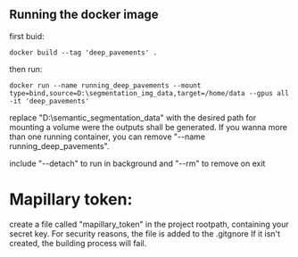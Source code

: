 ## Running the docker image

first buid:

    docker build --tag 'deep_pavements' .

then run:

    docker run --name running_deep_pavements --mount type=bind,source=D:\segmentation_img_data,target=/home/data --gpus all -it 'deep_pavements' 

replace "D:\semantic_segmentation_data" with the desired path for mounting a volume were the outputs shall be generated. If you wanna more than one running container, you can remove "--name running_deep_pavements". 

include "--detach" to run in background and "--rm" to remove on exit

# Mapillary token:

create a file called "mapillary_token" in the project rootpath, containing your secret key.
For security reasons, the file is added to the .gitgnore
If it isn't created, the building process will fail. 